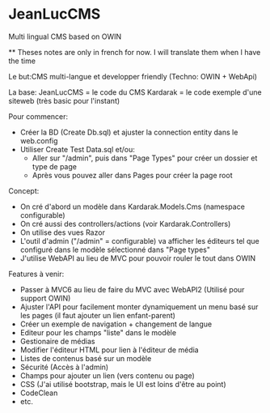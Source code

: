 # JeanLucCMS
Multi lingual CMS based on OWIN

** Theses notes are only in french for now. I will translate them when I have the time

Le but:CMS multi-langue et developper friendly (Techno: OWIN + WebApi)

La base:
  JeanLucCMS = le code du CMS
  Kardarak = le code exemple d'une siteweb (très basic pour l'instant)

Pour commencer:
   - Créer la BD (Create Db.sql) et ajuster la connection entity dans le web.config
   - Utiliser Create Test Data.sql et/ou:
     - Aller sur "/admin", puis dans "Page Types" pour créer un dossier et type de page
     - Après vous pouvez aller dans Pages pour créer la page root

Concept:
   - On cré d'abord un modèle dans Kardarak.Models.Cms (namespace configurable)
   - On cré aussi des controllers/actions (voir Kardarak.Controllers)
   - On utilise des vues Razor
   - L'outil d'admin ("/admin" = configurable) va afficher les éditeurs tel que configuré dans le modèle sélectionné dans "Page types"
   - J'utilise WebAPI au lieu de MVC pour pouvoir rouler le tout dans OWIN

Features à venir:
   - Passer à MVC6 au lieu de faire du MVC avec WebAPI2 (Utilisé pour support OWIN)
   - Ajuster l'API pour facilement monter dynamiquement un menu basé sur les pages (il faut ajouter un lien enfant-parent)
   - Créer un exemple de navigation + changement de langue
   - Editeur pour les champs "liste" dans le modèle
   - Gestionaire de médias 
   - Modifier l'éditeur HTML pour lien à l'éditeur de média
   - Listes de contenus basé sur un modèle
   - Sécurité (Accès à l'admin)
   - Champs pour ajouter un lien (vers contenu ou page)
   - CSS (J'ai utilisé bootstrap, mais le UI est loins d'être au point)
   - CodeClean
   - etc.
